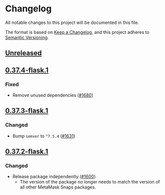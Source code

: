 # Changelog
All notable changes to this project will be documented in this file.

The format is based on [Keep a Changelog](https://keepachangelog.com/en/1.0.0/),
and this project adheres to [Semantic Versioning](https://semver.org/spec/v2.0.0.html).

## [Unreleased]

## [0.37.4-flask.1]
### Fixed
- Remove unused dependencies ([#1680](https://github.com/MetaMask/snaps/pull/1680))

## [0.37.3-flask.1]
### Changed
- Bump `semver` to `^7.5.4` ([#1631](https://github.com/MetaMask/snaps/pull/1631))

## [0.37.2-flask.1]
### Changed
- Release package independently ([#1600](https://github.com/MetaMask/snaps/pull/1600))
  - The version of the package no longer needs to match the version of all other
    MetaMask Snaps packages.

[Unreleased]: https://github.com/MetaMask/snaps/compare/@metamask/snaps-ui@0.37.4-flask.1...HEAD
[0.37.4-flask.1]: https://github.com/MetaMask/snaps/compare/@metamask/snaps-ui@0.37.3-flask.1...@metamask/snaps-ui@0.37.4-flask.1
[0.37.3-flask.1]: https://github.com/MetaMask/snaps/compare/@metamask/snaps-ui@0.37.2-flask.1...@metamask/snaps-ui@0.37.3-flask.1
[0.37.2-flask.1]: https://github.com/MetaMask/snaps/releases/tag/@metamask/snaps-ui@0.37.2-flask.1
